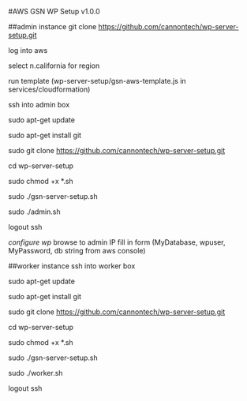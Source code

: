 #AWS GSN WP Setup v1.0.0

##admin instance
git clone https://github.com/cannontech/wp-server-setup.git

log into aws

select n.california for region

run template (wp-server-setup/gsn-aws-template.js in services/cloudformation)

ssh into admin box

sudo apt-get update

sudo apt-get install git

sudo git clone https://github.com/cannontech/wp-server-setup.git

cd wp-server-setup

sudo chmod +x *.sh

sudo ./gsn-server-setup.sh

sudo ./admin.sh

logout ssh

*configure wp*
browse to admin IP
fill in form (MyDatabase, wpuser, MyPassword, db string from aws console)

##worker instance
ssh into worker box

sudo apt-get update

sudo apt-get install git

sudo git clone https://github.com/cannontech/wp-server-setup.git

cd wp-server-setup

sudo chmod +x *.sh

sudo ./gsn-server-setup.sh

sudo ./worker.sh

logout ssh
